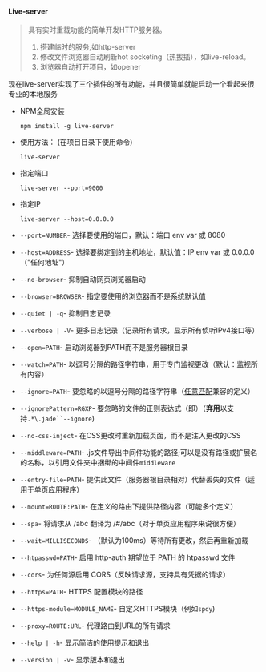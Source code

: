 ####  Live-server

> 具有实时重载功能的简单开发HTTP服务器。
>
> 1. 搭建临时的服务,如http-server
> 2. 修改文件浏览器自动刷新hot socketing（热拔插），如live-reload。
> 3. 浏览器自动打开项目，如opener

现在live-server实现了三个插件的所有功能，并且很简单就能启动一个看起来很专业的本地服务

- NPM全局安装

  ```shell
  npm install -g live-server
  ```

- 使用方法： (在项目目录下使用命令)

  ```shell
  live-server
  ```

- 指定端口

  ```
  live-server --port=9000
  ```

- 指定IP

  ```
  live-server --host=0.0.0.0
  ```



- `--port=NUMBER`‎- 选择要使用的端口，默认：端口 env var 或 8080‎
- `--host=ADDRESS`‎- 选择要绑定到的主机地址，默认值：IP env var 或 0.0.0.0（"任何地址"）‎
- `--no-browser`‎- 抑制自动网页浏览器启动‎
- `--browser=BROWSER`‎- 指定要使用的浏览器而不是系统默认值‎
- `--quiet | -q`‎- 抑制日志记录‎
- `--verbose | -V`‎- 更多日志记录（记录所有请求，显示所有侦听IPv4接口等）‎
- `--open=PATH`‎- 启动浏览器到PATH而不是服务器根目录‎
- `--watch=PATH`‎- 以逗号分隔的路径字符串，用于专门监视更改（默认：监视所有内容）‎
- `--ignore=PATH`‎- 要忽略的以逗号分隔的路径字符串（‎[‎任意匹配‎](https://link.zhihu.com/?target=https%3A//github.com/es128/anymatch)‎兼容的定义）‎
- `--ignorePattern=RGXP`‎- 要忽略的文件的正则表达式（即）（‎**‎弃用‎**‎以支持‎`.*\.jade``--ignore`)
- `--no-css-inject`‎- 在CSS更改时重新加载页面，而不是注入更改的CSS‎
- `--middleware=PATH`‎- .js文件导出中间件功能的路径;可以是没有路径或扩展名的名称，以引用文件夹中捆绑的中间件‎`middleware`
- `--entry-file=PATH`‎- 提供此文件（服务器根目录相对）代替丢失的文件（适用于单页应用程序）‎
- `--mount=ROUTE:PATH`‎- 在定义的路由下提供路径内容（可能多个定义）‎
- `--spa`‎- 将请求从 /abc 翻译为 /#/abc（对于单页应用程序来说很方便）‎
- `--wait=MILLISECONDS`‎- （默认为100ms）等待所有更改，然后再重新加载‎
- `--htpasswd=PATH`‎- 启用 http-auth 期望位于 PATH 的 htpasswd 文件‎
- `--cors`‎- 为任何源启用 CORS（反映请求源，支持具有凭据的请求）‎
- `--https=PATH`‎- HTTPS 配置模块的路径‎
- `--https-module=MODULE_NAME`‎- 自定义HTTPS模块（例如‎`spdy`)
- `--proxy=ROUTE:URL`‎- 代理路由到URL的所有请求‎
- `--help | -h`‎- 显示简洁的使用提示和退出‎
- `--version | -v`‎- 显示版本和退出‎
